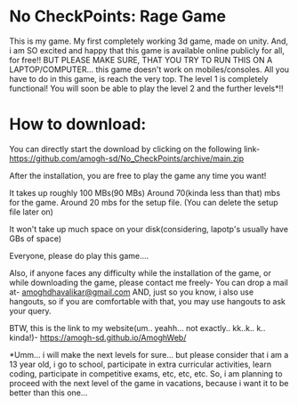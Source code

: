 # No CheckPoints: Rage Game

This is my game. My first completely working 3d game, made on unity.
And, i am SO excited and happy that this game is available online publicly for all, for free!!
BUT PLEASE MAKE SURE, THAT YOU TRY TO RUN THIS ON A LAPTOP/COMPUTER... this game doesn't work on mobiles/consoles.
All you have to do in this game, is reach the very top. The level 1 is completely functional! You will soon be able to play the level 2 and the further levels*!!

# How to download:
You can directly start the download by clicking on the following link- https://github.com/amogh-sd/No_CheckPoints/archive/main.zip


After the installation, you are free to play the game any time you want!


It takes up roughly 100 MBs(90 MBs)
Around 70(kinda less than that) mbs for the game. Around 20 mbs for the setup file.
(You can delete the setup file later on)

It won't take up much space on your disk(considering, lapotp's usually have GBs of space)

Everyone, please do play this game....

Also, if anyone faces any difficulty while the installation of the game, or while downloading the game, please contact me freely-
You can drop a mail at- amoghdhavalikar@gmail.com 
AND, just so you know, i also use hangouts, so if you are comfortable with that, you may use hangouts to ask your query.


BTW, this is the link to my website(um.. yeahh... not exactly.. kk..k.. k.. kinda!)- https://amogh-sd.github.io/AmoghWeb/



*Umm... i will make the next levels for sure... but please consider that i am a 13 year old, i go to school, participate in extra curricular activities, learn coding, participate in competitive exams, etc, etc, etc. So, i am planning to proceed with the next level of the game in vacations, because i want it to be better than this one...

